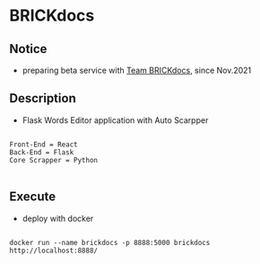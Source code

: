 # BRICKdocs

## Notice
- preparing beta service with [Team BRICKdocs](https://github.com/BRICKdocs), since Nov.2021

## Description
- Flask Words Editor application with Auto Scarpper
<pre>
<code>
Front-End = React 
Back-End = Flask
Core Scrapper = Python
</code>
</pre>

## Execute
- deploy with docker
<pre>
<code>
docker run --name brickdocs -p 8888:5000 brickdocs
http://localhost:8888/
</code>
</pre>
